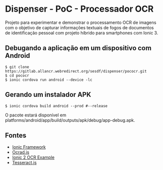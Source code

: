 # Dispenser - PoC - Processador OCR
Projeto para experimentar e demonstrar o processamento OCR de imagens com o objetivo de capturar informações textuais de fogos de documentos de identificação pessoal com projeto híbrido para smartphones com Ionic 3.

## Debugando a aplicação em um dispositivo com Android
```
$ git clone https://gitlab.allancr.webredirect.org/sesdf/dispenser/pococr.git
$ cd pococr
$ ionic cordova run android --device -lc
```

## Gerando um instalador APK
```
$ ionic cordova build android --prod #--release
```
O pacote estará disponível em platforms/android/app/build/outputs/apk/debug/app-debug.apk.

## Fontes
* [Ionic Framework](https://ionicframework.com/docs/)
* [Ocrad.js](antimatter15.com/ocrad.js/demo.html)
* [Ionic 2 OCR Example](https://github.com/matiastucci/ionic-ocr-example)
* [Tesseract.js](https://github.com/naptha/tesseract.js)